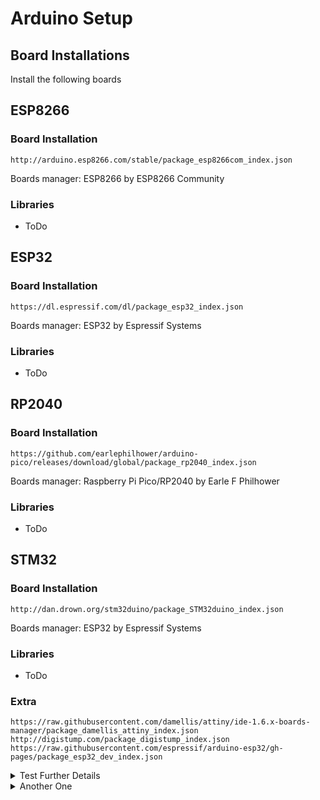 # Arduino Setup
## Board Installations

Install the following boards

## ESP8266

### Board Installation
  ```
  http://arduino.esp8266.com/stable/package_esp8266com_index.json
  ```
  Boards manager: ESP8266 by ESP8266 Community
  
### Libraries
* ToDo


## ESP32

### Board Installation
  ```
  https://dl.espressif.com/dl/package_esp32_index.json
  ```
   Boards manager: ESP32 by Espressif Systems
  
### Libraries
* ToDo


## RP2040

### Board Installation
  ```
  https://github.com/earlephilhower/arduino-pico/releases/download/global/package_rp2040_index.json
  ```
   Boards manager: Raspberry Pi Pico/RP2040 by Earle F Philhower
  
### Libraries
* ToDo


## STM32

### Board Installation
  ```
  http://dan.drown.org/stm32duino/package_STM32duino_index.json
  ```
   Boards manager: ESP32 by Espressif Systems
  
### Libraries
* ToDo



### Extra

  ```
  https://raw.githubusercontent.com/damellis/attiny/ide-1.6.x-boards-manager/package_damellis_attiny_index.json
  http://digistump.com/package_digistump_index.json
  https://raw.githubusercontent.com/espressif/arduino-esp32/gh-pages/package_esp32_dev_index.json
  ```
  
  


<details>
  <summary>Test Further Details</summary>
  - [ ]  11
  - [ ]  12
</details>



<details>
<summary>Another One</summary>

- [ ]  21
- [ ]  22
</details>
  
  
